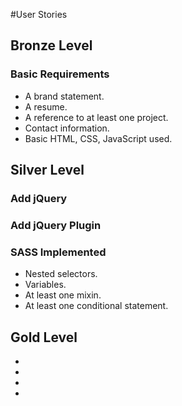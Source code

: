 #User Stories

## Bronze Level

### Basic Requirements

* A brand statement.
* A resume.
* A reference to at least one project.
* Contact information.
* Basic HTML, CSS, JavaScript used.

## Silver Level

### Add jQuery

### Add jQuery Plugin

<h3>SASS Implemented</h3>

* Nested selectors.
* Variables.
* At least one mixin.
* At least one conditional statement.

## Gold Level

*
*
*
*
